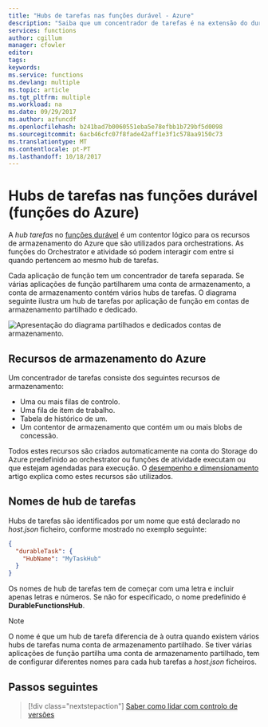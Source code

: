 ```yaml
---
title: "Hubs de tarefas nas funções durável - Azure"
description: "Saiba que um concentrador de tarefas é na extensão do durável funções para as funções do Azure. Saiba como configurar configurar os hubs de tarefas."
services: functions
author: cgillum
manager: cfowler
editor: 
tags: 
keywords: 
ms.service: functions
ms.devlang: multiple
ms.topic: article
ms.tgt_pltfrm: multiple
ms.workload: na
ms.date: 09/29/2017
ms.author: azfuncdf
ms.openlocfilehash: b241bad7b0060551eba5e78efbb1b729bf5d0098
ms.sourcegitcommit: 6acb46cfc07f8fade42aff1e3f1c578aa9150c73
ms.translationtype: MT
ms.contentlocale: pt-PT
ms.lasthandoff: 10/18/2017
---
```

# <a name="task-hubs-in-durable-functions-azure-functions"></a>Hubs de tarefas nas funções durável (funções do Azure)

A *hub tarefas* no [funções durável](durable-functions-overview.md) é um contentor lógico para os recursos de armazenamento do Azure que são utilizados para orchestrations. As funções do Orchestrator e atividade só podem interagir com entre si quando pertencem ao mesmo hub de tarefas.

Cada aplicação de função tem um concentrador de tarefa separada. Se várias aplicações de função partilharem uma conta de armazenamento, a conta de armazenamento contém vários hubs de tarefas. O diagrama seguinte ilustra um hub de tarefas por aplicação de função em contas de armazenamento partilhado e dedicado.

![Apresentação do diagrama partilhados e dedicados contas de armazenamento.](media/durable-functions-task-hubs/task-hubs-storage.png)

## <a name="azure-storage-resources"></a>Recursos de armazenamento do Azure

Um concentrador de tarefas consiste dos seguintes recursos de armazenamento: 

* Uma ou mais filas de controlo.
* Uma fila de item de trabalho.
* Tabela de histórico de um.
* Um contentor de armazenamento que contém um ou mais blobs de concessão.

Todos estes recursos são criados automaticamente na conta do Storage do Azure predefinido ao orchestrator ou funções de atividade executam ou que estejam agendadas para execução. O [desempenho e dimensionamento](durable-functions-perf-and-scale.md) artigo explica como estes recursos são utilizados.

## <a name="task-hub-names"></a>Nomes de hub de tarefas

Hubs de tarefas são identificados por um nome que está declarado no *host.json* ficheiro, conforme mostrado no exemplo seguinte:

```json
{
  "durableTask": {
    "HubName": "MyTaskHub"
  }
}
```

Os nomes de hub de tarefas tem de começar com uma letra e incluir apenas letras e números. Se não for especificado, o nome predefinido é **DurableFunctionsHub**.

> [!NOTE]
> O nome é que um hub de tarefa diferencia de à outra quando existem vários hubs de tarefas numa conta de armazenamento partilhado. Se tiver várias aplicações de função partilha uma conta de armazenamento partilhado, tem de configurar diferentes nomes para cada hub tarefas a *host.json* ficheiros.

## <a name="next-steps"></a>Passos seguintes

> [!div class="nextstepaction"]
> [Saber como lidar com controlo de versões](durable-functions-versioning.md)
